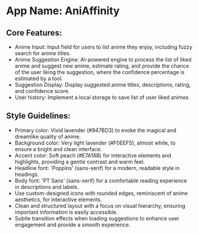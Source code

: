 # **App Name**: AniAffinity

## Core Features:

- Anime Input: Input field for users to list anime they enjoy, including fuzzy search for anime titles.
- Anime Suggestion Engine: AI-powered engine to process the list of liked anime and suggest new anime, estimate rating, and provide the chance of the user liking the suggestion, where the confidence percentage is estimated by a tool.
- Suggestion Display: Display suggested anime titles, descriptions, rating, and confidence score.
- User history: Implement a local storage to save list of user liked animes

## Style Guidelines:

- Primary color: Vivid lavender (#947BD3) to evoke the magical and dreamlike quality of anime.
- Background color: Very light lavender (#F0EEF5), almost white, to ensure a bright and clean interface.
- Accent color: Soft peach (#E7A18B) for interactive elements and highlights, providing a gentle contrast and warm feel.
- Headline font: 'Poppins' (sans-serif) for a modern, readable style in headings.
- Body font: 'PT Sans' (sans-serif) for a comfortable reading experience in descriptions and labels.
- Use custom-designed icons with rounded edges, reminiscent of anime aesthetics, for interactive elements.
- Clean and structured layout with a focus on visual hierarchy, ensuring important information is easily accessible.
- Subtle transition effects when loading suggestions to enhance user engagement and provide a smooth experience.